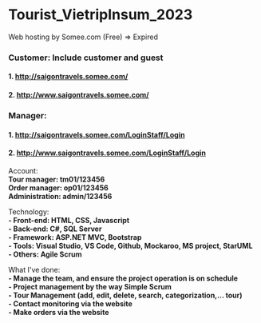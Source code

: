 # Tourist_VietripInsum_2023
Web hosting by Somee.com (Free) => Expired
### Customer: Include customer and guest
####             1. http://saigontravels.somee.com/
####             2. http://www.saigontravels.somee.com/
### Manager:     
####             1. http://saigontravels.somee.com/LoginStaff/Login
####             2. http://www.saigontravels.somee.com/LoginStaff/Login
<p>
  Account: <br>
  <b>Tour manager: tm01/123456 </b> <br>
  <b>Order manager: op01/123456 </b> <br>
  <b>Administration: admin/123456 </b> <br>
</p>

<p>
  Technology: <br>
  <b>- Front-end: HTML, CSS, Javascript</b> <br>
  <b>- Back-end: C#, SQL Server</b> <br>
  <b>- Framework: ASP.NET MVC, Bootstrap</b> <br>
  <b>- Tools: Visual Studio, VS Code, Github, Mockaroo, MS project, StarUML</b> <br>
  <b>- Others: Agile Scrum</b> <br>
</p>

<p>
  What I've done: <br>
  <b>- Manage the team, and ensure the project operation is on schedule</b> <br>
  <b>- Project management by the way Simple Scrum</b> <br>
  <b>- Tour Management (add, edit, delete, search, categorization,... tour)</b> <br>
  <b>- Contact monitoring via the website</b> <br>
  <b>- Make orders via the website</b> <br>
</p>
